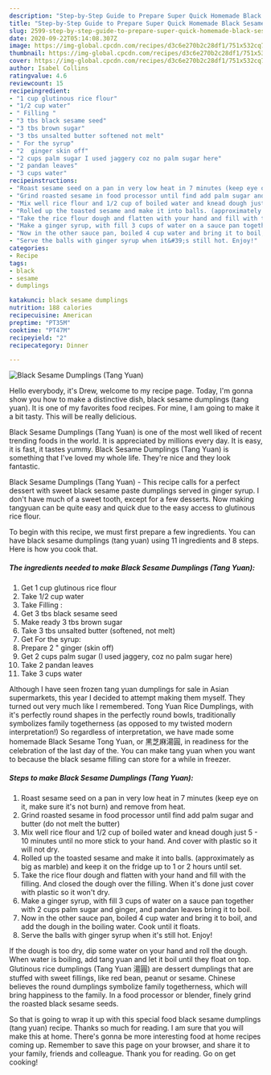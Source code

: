 ```yaml
---
description: "Step-by-Step Guide to Prepare Super Quick Homemade Black Sesame Dumplings (Tang Yuan)"
title: "Step-by-Step Guide to Prepare Super Quick Homemade Black Sesame Dumplings (Tang Yuan)"
slug: 2599-step-by-step-guide-to-prepare-super-quick-homemade-black-sesame-dumplings-tang-yuan
date: 2020-09-22T05:14:08.307Z
image: https://img-global.cpcdn.com/recipes/d3c6e270b2c28df1/751x532cq70/black-sesame-dumplings-tang-yuan-recipe-main-photo.jpg
thumbnail: https://img-global.cpcdn.com/recipes/d3c6e270b2c28df1/751x532cq70/black-sesame-dumplings-tang-yuan-recipe-main-photo.jpg
cover: https://img-global.cpcdn.com/recipes/d3c6e270b2c28df1/751x532cq70/black-sesame-dumplings-tang-yuan-recipe-main-photo.jpg
author: Isabel Collins
ratingvalue: 4.6
reviewcount: 15
recipeingredient:
- "1 cup glutinous rice flour"
- "1/2 cup water"
- " Filling "
- "3 tbs black sesame seed"
- "3 tbs brown sugar"
- "3 tbs unsalted butter softened not melt"
- " For the syrup"
- "2  ginger skin off"
- "2 cups palm sugar I used jaggery coz no palm sugar here"
- "2 pandan leaves"
- "3 cups water"
recipeinstructions:
- "Roast sesame seed on a pan in very low heat in 7 minutes (keep eye on it, make sure it&#39;s not burn) and remove from heat."
- "Grind roasted sesame in food processor until find add palm sugar and butter (do not melt the butter)"
- "Mix well rice flour and 1/2 cup of boiled water and knead dough just 5 - 10 minutes until no more stick to your hand. And cover with plastic so it will not dry."
- "Rolled up the toasted sesame and make it into balls. (approximately as big as marble) and keep it on the fridge up to 1 or 2 hours until set."
- "Take the rice flour dough and flatten with your hand and fill with the filling. And closed the dough over the filling. When it&#39;s done just cover with plastic so it won&#39;t dry."
- "Make a ginger syrup, with fill 3 cups of water on a sauce pan together with 2 cups palm sugar and ginger, and pandan leaves bring it to boil."
- "Now in the other sauce pan, boiled 4 cup water and bring it to boil, and add the dough in the boiling water. Cook until it floats."
- "Serve the balls with ginger syrup when it&#39;s still hot. Enjoy!"
categories:
- Recipe
tags:
- black
- sesame
- dumplings

katakunci: black sesame dumplings 
nutrition: 188 calories
recipecuisine: American
preptime: "PT35M"
cooktime: "PT47M"
recipeyield: "2"
recipecategory: Dinner

---
```



![Black Sesame Dumplings (Tang Yuan)](https://img-global.cpcdn.com/recipes/d3c6e270b2c28df1/751x532cq70/black-sesame-dumplings-tang-yuan-recipe-main-photo.jpg)

Hello everybody, it's Drew, welcome to my recipe page. Today, I'm gonna show you how to make a distinctive dish, black sesame dumplings (tang yuan). It is one of my favorites food recipes. For mine, I am going to make it a bit tasty. This will be really delicious.

Black Sesame Dumplings (Tang Yuan) is one of the most well liked of recent trending foods in the world. It is appreciated by millions every day. It is easy, it is fast, it tastes yummy. Black Sesame Dumplings (Tang Yuan) is something that I've loved my whole life. They're nice and they look fantastic.

Black Sesame Dumplings (Tang Yuan) - This recipe calls for a perfect dessert with sweet black sesame paste dumplings served in ginger syrup. I don&#39;t have much of a sweet tooth, except for a few desserts. Now making tangyuan can be quite easy and quick due to the easy access to glutinous rice flour.


To begin with this recipe, we must first prepare a few ingredients. You can have black sesame dumplings (tang yuan) using 11 ingredients and 8 steps. Here is how you cook that.

<!--inarticleads1-->

##### The ingredients needed to make Black Sesame Dumplings (Tang Yuan):

1. Get 1 cup glutinous rice flour
1. Take 1/2 cup water
1. Take  Filling :
1. Get 3 tbs black sesame seed
1. Make ready 3 tbs brown sugar
1. Take 3 tbs unsalted butter (softened, not melt)
1. Get  For the syrup:
1. Prepare 2 &#34; ginger (skin off)
1. Get 2 cups palm sugar (I used jaggery, coz no palm sugar here)
1. Take 2 pandan leaves
1. Take 3 cups water


Although I have seen frozen tang yuan dumplings for sale in Asian supermarkets, this year I decided to attempt making them myself. They turned out very much like I remembered. Tong Yuan Rice Dumplings, with it&#39;s perfectly round shapes in the perfectly round bowls, traditionally symbolizes family togetherness (as opposed to my twisted modern interpretation!) So regardless of interpretation, we have made some homemade Black Sesame Tong Yuan, or 黑芝麻湯圓, in readiness for the celebration of the last day of the. You can make tang yuan when you want to because the black sesame filling can store for a while in freezer. 

<!--inarticleads2-->

##### Steps to make Black Sesame Dumplings (Tang Yuan):

1. Roast sesame seed on a pan in very low heat in 7 minutes (keep eye on it, make sure it&#39;s not burn) and remove from heat.
1. Grind roasted sesame in food processor until find add palm sugar and butter (do not melt the butter)
1. Mix well rice flour and 1/2 cup of boiled water and knead dough just 5 - 10 minutes until no more stick to your hand. And cover with plastic so it will not dry.
1. Rolled up the toasted sesame and make it into balls. (approximately as big as marble) and keep it on the fridge up to 1 or 2 hours until set.
1. Take the rice flour dough and flatten with your hand and fill with the filling. And closed the dough over the filling. When it&#39;s done just cover with plastic so it won&#39;t dry.
1. Make a ginger syrup, with fill 3 cups of water on a sauce pan together with 2 cups palm sugar and ginger, and pandan leaves bring it to boil.
1. Now in the other sauce pan, boiled 4 cup water and bring it to boil, and add the dough in the boiling water. Cook until it floats.
1. Serve the balls with ginger syrup when it&#39;s still hot. Enjoy!


If the dough is too dry, dip some water on your hand and roll the dough. When water is boiling, add tang yuan and let it boil until they float on top. Glutinous rice dumplings (Tang Yuan 湯圓) are dessert dumplings that are stuffed with sweet fillings, like red bean, peanut or sesame. Chinese believes the round dumplings symbolize family togetherness, which will bring happiness to the family. In a food processor or blender, finely grind the roasted black sesame seeds. 

So that is going to wrap it up with this special food black sesame dumplings (tang yuan) recipe. Thanks so much for reading. I am sure that you will make this at home. There's gonna be more interesting food at home recipes coming up. Remember to save this page on your browser, and share it to your family, friends and colleague. Thank you for reading. Go on get cooking!

